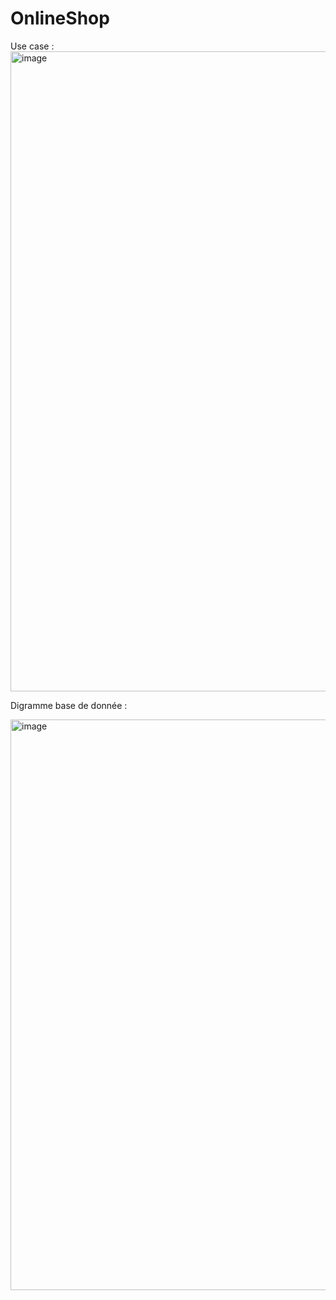 # OnlineShop


Use case : 
<img width="1024" alt="image" src="https://user-images.githubusercontent.com/63260058/228792222-9d427bd7-0dd3-4c6d-aa1f-9f2fffbd75f6.png">


Digramme base de donnée : 

<img width="913" alt="image" src="https://user-images.githubusercontent.com/63260058/228797140-730af7ca-01cd-4e1e-b792-896ba84f6df2.png">

